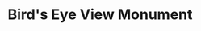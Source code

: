 ---
pid: pt162
title: Bird's Eye View Monument
location_transcription: Skyline Visible
coordinates: "[-75.129375375255, 39.966134111862]"
zipcode: NJ08057
gen_neighborhood: 
neighborhood: 
outside_phl: Moorestown NJ
age: '23'
age_range: 20-29
instagram: 
image_file_name: pt_162.jpg
proposal_transcription: 
topic: 
topic_summary: '0'
type: Interactive
keywords_other: 
credit: Katey and Rachel
image_labels: |-
  (Skyline in the distance)
  not to scale
  claimable statue
  hole to climb→ in like a nest
twitter: 
facebook: 
permalink: "/monuments/pt162/"
layout: item-page
---